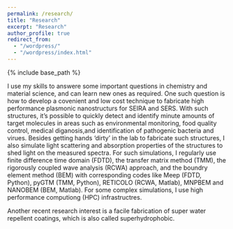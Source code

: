 ```yaml
---
permalink: /research/
title: "Research"
excerpt: "Research"
author_profile: true
redirect_from: 
  - "/wordpress/"
  - "/wordpress/index.html"
---
```


{% include base_path %}

I use my skills to answere some important questions in chemistry and material science, and can learn new ones as required. One such question is how to develop a covenient and low cost technique to fabricate high performance plasmonic nanostructurs for SEIRA and SERS. With such structures, it’s possible to quickly detect and identify minute amounts of target molecules in areas such as environmental monitoring, food quality control, medical diganosis,and identification of pathogenic bacteria and virues. Besides getting hands ‘dirty’ in the lab to fabricate such structures, I also simulate light scattering and absorption properties of the structures to shed light on the measured spectra. For such simulations, I regularly use finite difference time domain (FDTD), the transfer matrix method (TMM), the rigorously coupled wave analysis (RCWA) approach, and the boundry element method (BEM) with corresponding codes like Meep (FDTD, Python), pyGTM (TMM, Python), RETICOLO (RCWA, Matlab), MNPBEM and NANOBEM (BEM, Matlab). For some complex simulations, I use high performance computiong (HPC) infrastructres.

Another recent research interest is a facile fabrication of super water repellent coatings, which is also called superhydrophobic.

